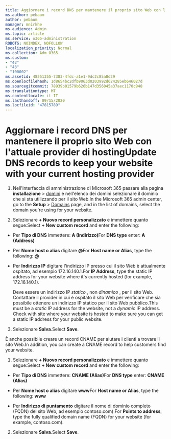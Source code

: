 ```yaml
---
title: Aggiornare i record DNS per mantenere il proprio sito Web con l'attuale provider di hosting
ms.author: pebaum
author: pebaum
manager: mnirkhe
ms.audience: Admin
ms.topic: article
ms.service: o365-administration
ROBOTS: NOINDEX, NOFOLLOW
localization_priority: Normal
ms.collection: Adm_O365
ms.custom:
- "42"
- "43"
- "100002"
ms.assetid: 48251355-7383-4fdc-a1e1-9dc2c85a8d29
ms.openlocfilehash: 1d8654bc2dfb9063d0203992d624285eb646027d
ms.sourcegitcommit: 78939b01579b626b147d356045a37aec1170c948
ms.translationtype: MT
ms.contentlocale: it-IT
ms.lasthandoff: 09/15/2020
ms.locfileid: "47815789"
---
```

# <a name="update-dns-records-to-keep-your-website-with-your-current-hosting-provider"></a><span data-ttu-id="4b646-102">Aggiornare i record DNS per mantenere il proprio sito Web con l'attuale provider di hosting</span><span class="sxs-lookup"><span data-stu-id="4b646-102">Update DNS records to keep your website with your current hosting provider</span></span>

1. <span data-ttu-id="4b646-103">Nell'interfaccia di amministrazione di Microsoft 365 passare alla pagina **installazione**  >  [domini](https://admin.microsoft.com/Adminportal#/Domains) e nell'elenco dei domini selezionare il dominio che si sta utilizzando per il sito Web.</span><span class="sxs-lookup"><span data-stu-id="4b646-103">In the Microsoft 365 admin center, go to the **Setup** > [Domains](https://admin.microsoft.com/Adminportal#/Domains) page, and in the list of domains, select the domain you're using for your website.</span></span>

2. <span data-ttu-id="4b646-104">Selezionare **+ Nuovo record personalizzato** e immettere quanto segue:</span><span class="sxs-lookup"><span data-stu-id="4b646-104">Select **+ New custom record** and enter the following:</span></span>

  - <span data-ttu-id="4b646-105">Per **Tipo di DNS** immettere: **A (Indirizzo)**</span><span class="sxs-lookup"><span data-stu-id="4b646-105">For **DNS type** enter: **A (Address)**</span></span>

  - <span data-ttu-id="4b646-106">Per **Nome host o alias** digitare **@**</span><span class="sxs-lookup"><span data-stu-id="4b646-106">For **Host name or Alias**, type the following: **@**</span></span>

  - <span data-ttu-id="4b646-107">Per **Indirizzo IP** digitare l'indirizzo IP presso cui il sito Web è attualmente ospitato, ad esempio 172.16.140.1.</span><span class="sxs-lookup"><span data-stu-id="4b646-107">For **IP Address**, type the static IP address for your website where it's currently hosted (for example, 172.16.140.1).</span></span>

    <span data-ttu-id="4b646-p101">Deve essere un indirizzo IP  *statico*  , non  *dinamico*  , per il sito Web. Contattare il provider in cui è ospitato il sito Web per verificare che sia possibile ottenere un indirizzo IP statico per il sito Web pubblico.</span><span class="sxs-lookup"><span data-stu-id="4b646-p101">This must be a  *static*  IP address for the website, not a  *dynamic*  IP address. Check with site where your website is hosted to make sure you can get a static IP address for your public website.</span></span>

3. <span data-ttu-id="4b646-110">Selezionare **Salva**.</span><span class="sxs-lookup"><span data-stu-id="4b646-110">Select **Save**.</span></span>

<span data-ttu-id="4b646-111">È anche possibile creare un record CNAME per aiutare i clienti a trovare il sito Web.</span><span class="sxs-lookup"><span data-stu-id="4b646-111">In addition, you can create a CNAME record to help customers find your website.</span></span>
  
1. <span data-ttu-id="4b646-112">Selezionare **+ Nuovo record personalizzato** e immettere quanto segue:</span><span class="sxs-lookup"><span data-stu-id="4b646-112">Select **+ New custom record** and enter the following:</span></span>

  - <span data-ttu-id="4b646-113">Per **Tipo di DNS** immettere: **CNAME (Alias)**</span><span class="sxs-lookup"><span data-stu-id="4b646-113">For **DNS type** enter: **CNAME (Alias)**</span></span>

  - <span data-ttu-id="4b646-114">Per **Nome host o alias** digitare **www**</span><span class="sxs-lookup"><span data-stu-id="4b646-114">For **Host name or Alias**, type the following: **www**</span></span>

  - <span data-ttu-id="4b646-115">Per **Indirizzo di puntamento** digitare il nome di dominio completo (FQDN) del sito Web, ad esempio contoso.com).</span><span class="sxs-lookup"><span data-stu-id="4b646-115">For **Points to address**, type the fully qualified domain name (FQDN) for your website (for example, contoso.com).</span></span>

2. <span data-ttu-id="4b646-116">Selezionare **Salva**.</span><span class="sxs-lookup"><span data-stu-id="4b646-116">Select **Save**.</span></span>
